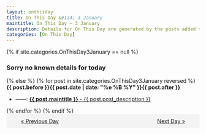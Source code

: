 ```yaml
---
layout: onthisday
title: On This Day &#124; 3 January
maintitle: On This Day — 3 January
description: Details for On This Day are generated by the posts added to the website so the content is subject to changes/updates over time.
categories: [On This Day]
---
```


{% if site.categories.OnThisDay3January == null %}
<h3>Sorry no known details for today</h3>
{% else %}
{% for post in site.categories.OnThisDay3January reversed %}
<strong>{{ post.before }}{{ post.date | date: "%e %B %Y" }}{{ post.after }}</strong>
<ul>
<li> ——: <a class="{{ post.class }}" href="{{ post.url }}"><strong>{{ post.maintitle }}</strong> - {{ post.post_description }}</a></li>
</ul>
{% endfor %}
{% endif %}
<br />
<div style="background-color: #f3f3f3; padding: 10px; border-radius: 5px; text-align: center; display: flex; justify-content: space-evenly;">
<a href="/onthisday/01/01-02">« Previous Day</a>
<span style="visibility:hidden;">[ Visit Leap Year February 29 ]</span>
<a href="/onthisday/01/01-04">Next Day »</a>
</div>
